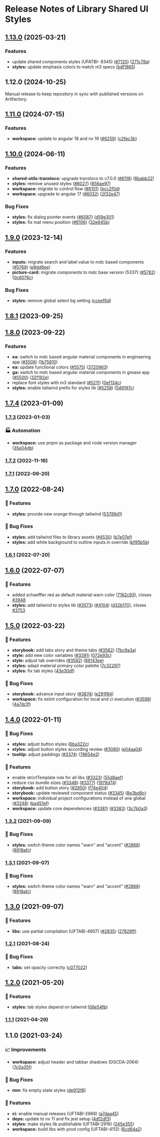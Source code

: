# Release Notes of Library Shared UI Styles
## [1.13.0](https://github.com/Schaeffler-Group/frontend-schaeffler/compare/styles-v1.12.0...styles-v1.13.0) (2025-03-21)


### Features

*  update shared components styles  (UFATBI- 8345) ([#7125](https://github.com/Schaeffler-Group/frontend-schaeffler/issues/7125)) ([271c78a](https://github.com/Schaeffler-Group/frontend-schaeffler/commit/271c78a6a21135ade7b576afb51ea0255bc5981c))
* **styles:** update emphasis colors to match m3 specs ([bdf1865](https://github.com/Schaeffler-Group/frontend-schaeffler/commit/bdf18659ae22211cac26b4ab95d40d75ec4f2297))

## 1.12.0 (2024-10-25)
Manual release to keep repository in sync with published versions on Artifactory.

## [1.11.0](https://github.com/Schaeffler-Group/frontend-schaeffler/compare/styles-v1.10.0...styles-v1.11.0) (2024-07-15)


### Features

* **workspace:** update to angular 18 and nx 19 ([#6259](https://github.com/Schaeffler-Group/frontend-schaeffler/issues/6259)) ([c2fec3b](https://github.com/Schaeffler-Group/frontend-schaeffler/commit/c2fec3befeaa072f87bfc4c195262d71c2b18ecf))

## [1.10.0](https://github.com/Schaeffler-Group/frontend-schaeffler/compare/styles-v1.9.0...styles-v1.10.0) (2024-06-11)


### Features

* **shared-utils-transloco:** upgrade transloco to v7.0.0 ([#6116](https://github.com/Schaeffler-Group/frontend-schaeffler/issues/6116)) ([8babb22](https://github.com/Schaeffler-Group/frontend-schaeffler/commit/8babb222d49c8ef69fd677d632ac6b87852f3caa))
* **styles:** remove unused styles ([#6027](https://github.com/Schaeffler-Group/frontend-schaeffler/issues/6027)) ([856ae97](https://github.com/Schaeffler-Group/frontend-schaeffler/commit/856ae97e27d4611312ae97042e2d5e52e2fcf318))
* **workspace:** migrate to control flow ([#6101](https://github.com/Schaeffler-Group/frontend-schaeffler/issues/6101)) ([bcc2f0d](https://github.com/Schaeffler-Group/frontend-schaeffler/commit/bcc2f0de21ab75dcdceb320c21268074e0940dc9))
* **workspace:** upgrade to angular 17 ([#6032](https://github.com/Schaeffler-Group/frontend-schaeffler/issues/6032)) ([2f32e47](https://github.com/Schaeffler-Group/frontend-schaeffler/commit/2f32e478cb1b1c95ac48976332011c60ce28f4e4))


### Bug Fixes

* **styles:** fix dialog pointer events ([#6087](https://github.com/Schaeffler-Group/frontend-schaeffler/issues/6087)) ([d59e301](https://github.com/Schaeffler-Group/frontend-schaeffler/commit/d59e301da48df8fa702e701662173536a656e9d4))
* **styles:** fix mat menu position ([#6106](https://github.com/Schaeffler-Group/frontend-schaeffler/issues/6106)) ([32e845b](https://github.com/Schaeffler-Group/frontend-schaeffler/commit/32e845b226b49aa93fd7d26d86c88c8f75b1a575))

## [1.9.0](https://github.com/Schaeffler-Group/frontend-schaeffler/compare/styles-v1.8.1...styles-v1.9.0) (2023-12-14)


### Features

* **inputs:** migrate search and label value to mdc based components ([#5769](https://github.com/Schaeffler-Group/frontend-schaeffler/issues/5769)) ([e9dd6ee](https://github.com/Schaeffler-Group/frontend-schaeffler/commit/e9dd6ee8573f947c10db6fabbad93628ad090bf7))
* **picture-card:** migrate components to mdc base version (5337) ([#5782](https://github.com/Schaeffler-Group/frontend-schaeffler/issues/5782)) ([0c8076c](https://github.com/Schaeffler-Group/frontend-schaeffler/commit/0c8076c04d769ab53b29480293301e7c4a9ce7c7))


### Bug Fixes

* **styles:** remove global select bg setting ([cceef6d](https://github.com/Schaeffler-Group/frontend-schaeffler/commit/cceef6d7ec3b93e5ff0ce7e64ac31c0789301234))

## [1.8.1](https://github.com/Schaeffler-Group/frontend-schaeffler/compare/styles-v1.8.0...styles-v1.8.1) (2023-09-25)

## [1.8.0](https://github.com/Schaeffler-Group/frontend-schaeffler/compare/styles-v1.7.4...styles-v1.8.0) (2023-09-22)


### Features

* **ea:** switch to mdc based angular material components in engineering app ([#5506](https://github.com/Schaeffler-Group/frontend-schaeffler/issues/5506)) ([1b75810](https://github.com/Schaeffler-Group/frontend-schaeffler/commit/1b75810e6decf2dcb5796eb1d2062adf70ca3c9c))
* **ea:** update functional colors ([#5575](https://github.com/Schaeffler-Group/frontend-schaeffler/issues/5575)) ([3720963](https://github.com/Schaeffler-Group/frontend-schaeffler/commit/37209638a128263240df2cd73f2eeb9409b6c61a))
* **ga:** switch to mdc based angular material components in grease app ([#5500](https://github.com/Schaeffler-Group/frontend-schaeffler/issues/5500)) ([32f192e](https://github.com/Schaeffler-Group/frontend-schaeffler/commit/32f192e1dde71a6b168b9caf811ef78293802785))
* replace font styles with m3 standard ([#5211](https://github.com/Schaeffler-Group/frontend-schaeffler/issues/5211)) ([0ef134c](https://github.com/Schaeffler-Group/frontend-schaeffler/commit/0ef134c2cb41319de679919be47c318f010ce6c5))
* **styles:** enable tailwind prefix for styles lib ([#5258](https://github.com/Schaeffler-Group/frontend-schaeffler/issues/5258)) ([549197c](https://github.com/Schaeffler-Group/frontend-schaeffler/commit/549197cdbe378f7d48efdd2fa23a5655ce7537bf))

## [1.7.4](https://github.com/Schaeffler-Group/frontend-schaeffler/compare/styles-v1.7.3...styles-v1.7.4) (2023-01-09)

### [1.7.3](https://github.com/Schaeffler-Group/frontend-schaeffler/compare/styles-v1.7.2...styles-v1.7.3) (2023-01-03)


### 🏭 Automation

* **workspace:** use pnpm as package and node version manager ([35e04db](https://github.com/Schaeffler-Group/frontend-schaeffler/commit/35e04dba206a3d579156300c68b2ede9206556ff))

### [1.7.2](https://github.com/Schaeffler-Group/frontend-schaeffler/compare/styles-v1.7.1...styles-v1.7.2) (2022-11-16)

### [1.7.1](https://github.com/Schaeffler-Group/frontend-schaeffler/compare/styles-v1.7.0...styles-v1.7.1) (2022-09-20)

## [1.7.0](https://github.com/Schaeffler-Group/frontend-schaeffler/compare/styles-v1.6.1...styles-v1.7.0) (2022-08-24)


### 🎸 Features

* **styles:** provide new orange through tailwind ([53789d1](https://github.com/Schaeffler-Group/frontend-schaeffler/commit/53789d1a34527e9a174b5a4a56d540c7aa9a4b46))


### 🐛 Bug Fixes

* **styles:** add tailwind files to library assets ([#4530](https://github.com/Schaeffler-Group/frontend-schaeffler/issues/4530)) ([b7e07ef](https://github.com/Schaeffler-Group/frontend-schaeffler/commit/b7e07efb1fcf7d13f11299f77eebd6e7c95fb4d8))
* **styles:** add white background to outline inputs in override ([bf95b5b](https://github.com/Schaeffler-Group/frontend-schaeffler/commit/bf95b5be89203b6ca319a3a56e68ea94390152be))

### [1.6.1](https://github.com/Schaeffler-Group/frontend-schaeffler/compare/styles-v1.6.0...styles-v1.6.1) (2022-07-20)

## [1.6.0](https://github.com/Schaeffler-Group/frontend-schaeffler/compare/styles-v1.5.0...styles-v1.6.0) (2022-07-07)


### 🎸 Features

* added schaeffler red as default material warn color ([7162c93](https://github.com/Schaeffler-Group/frontend-schaeffler/commit/7162c9321673ec3e9cd1668a927869395f3d6b09)), closes [#3948](https://github.com/Schaeffler-Group/frontend-schaeffler/issues/3948)
* **styles:** add tailwind to styles lib ([#3573](https://github.com/Schaeffler-Group/frontend-schaeffler/issues/3573)) ([#4104](https://github.com/Schaeffler-Group/frontend-schaeffler/issues/4104)) ([d32b170](https://github.com/Schaeffler-Group/frontend-schaeffler/commit/d32b170c13de73f90b3a792d9f50f29cede37898)), closes [#3753](https://github.com/Schaeffler-Group/frontend-schaeffler/issues/3753)

## [1.5.0](https://github.com/Schaeffler-Group/frontend-schaeffler/compare/styles-v1.4.0...styles-v1.5.0) (2022-03-22)


### 🎸 Features

* **storybook:** add tabs story and theme tabs ([#3562](https://github.com/Schaeffler-Group/frontend-schaeffler/issues/3562)) ([7bc9a3a](https://github.com/Schaeffler-Group/frontend-schaeffler/commit/7bc9a3ab9a9c06adfb6240bc7a803c8b450fcc70))
* **style:** add new color variables ([#3391](https://github.com/Schaeffler-Group/frontend-schaeffler/issues/3391)) ([072e93c](https://github.com/Schaeffler-Group/frontend-schaeffler/commit/072e93cc90858f751717e10e383f87ab2d4c61f6))
* **style:** adjust tab overrides ([#3592](https://github.com/Schaeffler-Group/frontend-schaeffler/issues/3592)) ([69143ee](https://github.com/Schaeffler-Group/frontend-schaeffler/commit/69143ee1d4c797517f3be672ac82aab34a673948))
* **styles:** adapt material primary color palette ([7c32297](https://github.com/Schaeffler-Group/frontend-schaeffler/commit/7c32297e336766dd3fa186678e84f915db0cc71d))
* **styles:** fix tab styles ([43e30df](https://github.com/Schaeffler-Group/frontend-schaeffler/commit/43e30dff7ee440e5493d671d3aff9571fa598ac3))


### 🐛 Bug Fixes

* **storybook:** advance input story ([#3874](https://github.com/Schaeffler-Group/frontend-schaeffler/issues/3874)) ([e291f94](https://github.com/Schaeffler-Group/frontend-schaeffler/commit/e291f94a6cd5411e3296eb49b7d4e3f36a380c02))
* **workspace:** fix eslint configuration for local and ci execution ([#3598](https://github.com/Schaeffler-Group/frontend-schaeffler/issues/3598)) ([4a7dc1f](https://github.com/Schaeffler-Group/frontend-schaeffler/commit/4a7dc1fe79d94b6d8ddfa7cf2644e3bbc11a3e80))

## [1.4.0](https://github.com/Schaeffler-Group/frontend-schaeffler/compare/styles-v1.3.2...styles-v1.4.0) (2022-01-11)


### 🐛 Bug Fixes

* **styles:** adjust button styles ([6ba322c](https://github.com/Schaeffler-Group/frontend-schaeffler/commit/6ba322c0df6601920d414404d7f06af18fb31526))
* **styles:** adjust button styles according review ([#3060](https://github.com/Schaeffler-Group/frontend-schaeffler/issues/3060)) ([e04aa04](https://github.com/Schaeffler-Group/frontend-schaeffler/commit/e04aa04d00e93ea918eb9d8fd5673512c2fb5522))
* **tooltip:** adjust paddings ([#3374](https://github.com/Schaeffler-Group/frontend-schaeffler/issues/3374)) ([78654e2](https://github.com/Schaeffler-Group/frontend-schaeffler/commit/78654e29969e672f8f208b993df543ec2772481f))


### 🎸 Features

* enable strictTemplate rule for all libs ([#3323](https://github.com/Schaeffler-Group/frontend-schaeffler/issues/3323)) ([55d8aef](https://github.com/Schaeffler-Group/frontend-schaeffler/commit/55d8aefd36823a5774979b7393cbe4dff41ba7de))
* reduce css bundle sizes ([#3348](https://github.com/Schaeffler-Group/frontend-schaeffler/issues/3348)) ([#3377](https://github.com/Schaeffler-Group/frontend-schaeffler/issues/3377)) ([1978d74](https://github.com/Schaeffler-Group/frontend-schaeffler/commit/1978d745d959d521f060f51e98ab85a2390612bf))
* **storybook:** add button story ([#2950](https://github.com/Schaeffler-Group/frontend-schaeffler/issues/2950)) ([f74e404](https://github.com/Schaeffler-Group/frontend-schaeffler/commit/f74e404d178e1f1315cfb89f00c21de65f5723e0))
* **storybook:** update reviewed component status ([#3345](https://github.com/Schaeffler-Group/frontend-schaeffler/issues/3345)) ([8e3bd9c](https://github.com/Schaeffler-Group/frontend-schaeffler/commit/8e3bd9cfd557238e7e4792c8d19973a9b31383ed))
* **workspace:** individual project configurations instead of one global ([#3248](https://github.com/Schaeffler-Group/frontend-schaeffler/issues/3248)) ([ba451ef](https://github.com/Schaeffler-Group/frontend-schaeffler/commit/ba451ef87c9c9cff99440b9739c9ebf4069a16dc))
* **workspace:** update core dependencies ([#3381](https://github.com/Schaeffler-Group/frontend-schaeffler/issues/3381)) ([#3383](https://github.com/Schaeffler-Group/frontend-schaeffler/issues/3383)) ([3c7b0a3](https://github.com/Schaeffler-Group/frontend-schaeffler/commit/3c7b0a37be3104fc216c3ee6506d5f8ce2cadb21))

### [1.3.2](https://github.com/Schaeffler-Group/frontend-schaeffler/compare/styles-v1.3.2...styles-v1.3.0) (2021-09-09)


### 🐛 Bug Fixes

* **styles:** switch theme color names "warn" and "accent" ([#2866](https://github.com/Schaeffler-Group/frontend-schaeffler/issues/2866)) ([8918afc](https://github.com/Schaeffler-Group/frontend-schaeffler/commit/8918afcd5a3561f19abc86d84d232961c234c81b))

### [1.3.1](https://github.com/Schaeffler-Group/frontend-schaeffler/compare/styles-v1.3.1...styles-v1.3.0) (2021-09-07)


### 🐛 Bug Fixes

* **styles:** switch theme color names "warn" and "accent" ([#2866](https://github.com/Schaeffler-Group/frontend-schaeffler/issues/2866)) ([8918afc](https://github.com/Schaeffler-Group/frontend-schaeffler/commit/8918afcd5a3561f19abc86d84d232961c234c81b))

## [1.3.0](https://github.com/Schaeffler-Group/frontend-schaeffler/compare/styles-v1.3.0...styles-v1.2.1) (2021-09-07)


### 🎸 Features

* **libs:** use partial compilation (UFTABI-4907) ([#2835](https://github.com/Schaeffler-Group/frontend-schaeffler/issues/2835)) ([27829ff](https://github.com/Schaeffler-Group/frontend-schaeffler/commit/27829ff96da6ccc3a4ee0b98bc6f766a8c4a5057))

### [1.2.1](https://github.com/Schaeffler-Group/frontend-schaeffler/compare/styles-v1.2.1...styles-v1.2.0) (2021-08-24)


### 🐛 Bug Fixes

* **tabs:** set opacity correctly ([c077022](https://github.com/Schaeffler-Group/frontend-schaeffler/commit/c0770222b68717f65efeb5a0d22e2b8bba246844))

## [1.2.0](///compare/styles-v1.2.0...styles-v1.1.1) (2021-05-20)


### 🎸 Features

* **styles:** tab styles depend on tailwind ([06e54fb](///commit/06e54fb3154322e873f671af3f886a5e054d1a94))

### [1.1.1](///compare/styles-v1.1.1...styles-v1.1.0) (2021-04-29)

## 1.1.0 (2021-03-24)


### 📈 Improvements

* **workspace:** adjust header and tabbar shadows (DSCDA-2064) ([7c0a35f](///commit/7c0a35f0d93ba631cfe4c8dfa2515964b4f9f621))


### 🐛 Bug Fixes

* **mm:** fix empty state styles ([de912f6](///commit/de912f6b2a70e7863c94c868fd9191e4fc958d7f))


### 🎸 Features

* **ci:** enable manual releases (UFTABI-2968) ([a7daa45](///commit/a7daa45700b798bae3340e87400c92288d4dd84b))
* **deps:** update to nx 11 and fix jest setup ([4df2df3](///commit/4df2df38f8a3fa29abae9b9f736e7d237344541b))
* **styles:** make styles lib publishable (UFTABI-2916) ([245e355](///commit/245e355c6de4dafff18bdf03301074adb41669c3))
* **workspace:** build libs with prod config (UFTABI-4112) ([6cd84a2](///commit/6cd84a2b3f3b5fe695d93c28e6cf5eb69bf6c205))
